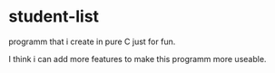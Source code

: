 # student-list

programm that i create in pure C just for fun. 

I think i can add more features to make this programm more useable.
